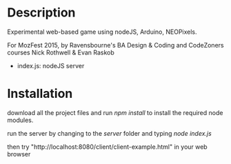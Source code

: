 # Description

Experimental web-based game using nodeJS, Arduino, NEOPixels.

For MozFest 2015, by Ravensbourne's BA Design & Coding and CodeZoners courses
Nick Rothwell & Evan Raskob

* index.js: nodeJS server

# Installation

download all the project files and run *npm install* to install the required node modules.

run the server by changing to the *server* folder and typing *node index.js*

then try "http://localhost:8080/client/client-example.html" in your web browser

